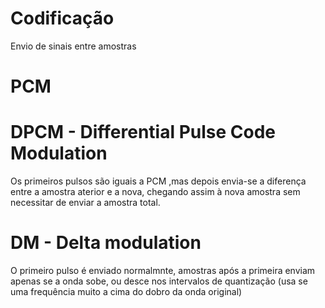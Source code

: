 # Codificação

Envio de sinais entre amostras

# PCM



# DPCM - Differential Pulse Code Modulation

Os primeiros pulsos são iguais a PCM ,mas depois envia-se a diferença entre a amostra aterior e a nova, chegando assim à nova amostra sem necessitar de enviar a amostra total.

# DM - Delta modulation

O primeiro pulso é enviado normalmnte, amostras após a primeira enviam apenas se a onda sobe, ou desce nos intervalos de quantização (usa se uma frequência muito a cima do dobro da onda original)

